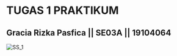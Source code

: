 # TUGAS 1 PRAKTIKUM
## Gracia Rizka Pasfica || SE03A || 19104064

![SS_1](https://user-images.githubusercontent.com/62453385/138208480-d89aebe7-1082-4f8c-bf0d-3a17583c34fa.PNG)
